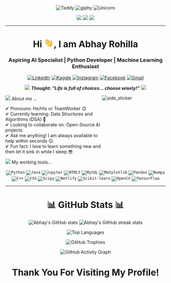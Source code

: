 <p align="center">
  <img src="https://camo.githubusercontent.com/25f4341435db58189f8ec1d5933b531497ccbcbf4ba1ced12f677b308c7eea66/68747470733a2f2f632e74656e6f722e636f6d2f474e37334d4b4261775a5941414141692f627573792d637574652e676966" width="200" height="200" alt="Teddy">
  <img src="https://media.giphy.com/media/M9gbBd9nbDrOTu1Mqx/giphy.gif" alt="giphy">
  <img src="https://media.giphy.com/media/3ohs4BSacFKI7A717y/giphy.gif" width="200" height="200" alt="Unicorn">
</p>
<p align="center">
  <img src="https://img.shields.io/badge/Focus-Artificial%20Intelligence-brightgreen" />
  <img src="https://img.shields.io/badge/Lives-India-success" />
  <img src="https://img.shields.io/badge/Languages-English%20%26%20Hindi-brightgreen" />
</p>
<hr>
<h1 align="center">Hi <img src="https://raw.githubusercontent.com/ABSphreak/ABSphreak/master/gifs/Hi.gif" width="30px">, I am Abhay Rohilla</h1>
<h3 align="center">Aspiring AI Specialist | Python Developer | Machine Learning Enthusiast</h3>
<p align="center">
  <a href="https://www.linkedin.com/in/abhayrohilla" target="_blank"><img src="https://cdn.pixabay.com/photo/2017/08/22/11/56/linked-in-2668696_1280.png" alt="LinkedIn" height="30" width="40" /></a>  
  <a href="https://www.kaggle.com/abhayrohilla31" target="_blank"><img src="https://www.vectorlogo.zone/logos/kaggle/kaggle-icon.svg" alt="Kaggle" height="30" width="40" /></a>
  <a href="https://www.instagram.com/abhayrohilla__/" target="_blank"><img src="https://cdn.pixabay.com/photo/2016/08/09/17/52/instagram-1581266_1280.jpg" alt="Instagram" height="30" width="40" /></a>
  <a href="https://m.facebook.com/home.php?ref=wizard&_rdr" target="_blank"><img src="https://www.svgrepo.com/show/299425/facebook.svg" alt="Facebook" height="30" width="40" /></a>
  <a href="mailto:abhayrohilla31@gmail.com"><img src="https://seeklogo.com/images/G/gmail-new-2020-logo-32DBE11BB4-seeklogo.com.png" alt="Gmail" height="30" width="40" /></a>
</p>
<p align="center">
  <img src="https://media.giphy.com/media/gH3LO09IOiZIqePwv9/giphy.gif" width="50" /> 
  <b><i align="center">Thought: "Life is full of choices… choose wisely!”</i></b> 
  <img src="https://media.giphy.com/media/qjqUcgIyRjsl2/giphy.gif" width="50" />
</p>
<img align="right" width=200px height=200px alt="side_sticker" src="https://media.giphy.com/media/TEnXkcsHrP4YedChhA/giphy.gif" />
<img src="https://media.giphy.com/media/iY8CRBdQXODJSCERIr/giphy.gif" width="30px"> About me ...

✔ Pronouns: He/His or TeamWorker 😊<br>
✔ Currently learning: Data Structures and Algorithms (DSA) 🥰<br>
✔ Looking to collaborate on: Open-Source AI projects<br>
✔ Ask me anything! I am always available to help within seconds 😉<br>
✔ Fun fact: I love to learn something new and then let it sink in while I sleep 😎<br>

<img src="https://media.giphy.com/media/iY8CRBdQXODJSCERIr/giphy.gif" width="30px"> My working tools...

<p align="center">
  <code><img height="50" src="https://freepngimg.com/thumb/python_logo/5-2-python-logo-png-image-thumb.png" alt="Python"></code>
  <code><img height="50" src="https://www.vectorlogo.zone/logos/java/java-ar21.svg" alt="Java"></code>
  <code><img height="50" src="https://www.vectorlogo.zone/logos/jupyter/jupyter-ar21.svg" alt="Jupyter"></code>
  <code><img height="50" src="https://www.vectorlogo.zone/logos/w3_html5/w3_html5-ar21.svg" alt="HTML5"></code>
  <code><img height="50" src="https://www.vectorlogo.zone/logos/mysql/mysql-ar21.svg" alt="MySQL"></code>
  <code><img height="50" src="https://matplotlib.org/2.2.5/_images/sphx_glr_logos2_001.png" alt="Matplotlib" width="100"></code>
  <code><img height="50" src="https://upload.wikimedia.org/wikipedia/commons/thumb/e/ed/Pandas_logo.svg/768px-Pandas_logo.svg.png" alt="Pandas"></code>
  <code><img height="50" src="https://www.vectorlogo.zone/logos/numpy/numpy-ar21.svg" alt="Numpy"></code>
  <code><img height="50" src="https://www.shutterstock.com/image-vector/emblem-c-plus-programming-language-260nw-1669056601.jpg" alt="C++"></code>
  <code><img height="50" src="https://encrypted-tbn0.gstatic.com/images?q=tbn:ANd9GcSOOPdJoCN0IEwPovwoJ0g-YuZ6spEf4o6M7Q&usqp=CAU" alt="CSS"></code>
  <code><img height="50" src="https://raw.githubusercontent.com/valohai/ml-logos/master/scipy.svg" alt="Scipy"></code>
  <code><img height="50" src="https://www.vectorlogo.zone/logos/netlifyapp_watercss/netlifyapp_watercss-ar21.svg" alt="Netlify"></code>
  <code><img height="50" src="https://seeklogo.com/images/S/scikit-learn-logo-8766D07E2E-seeklogo.com.png" alt="Scikit-learn"></code>
  <code><img height="50" src="https://upload.wikimedia.org/wikipedia/commons/thumb/3/32/OpenCV_Logo_with_text_svg_version.svg/730px-OpenCV_Logo_with_text_svg_version.svg.png" alt="OpenCV"></code>
  <code><img height="50" src="https://www.vectorlogo.zone/logos/tensorflow/tensorflow-ar21.svg" alt="TensorFlow"></code>
</p>
<hr>
<h1 align="center">📊 GitHub Stats 📊</h1>
<p align="center">
  <img src="https://github-readme-stats.vercel.app/api?username=Abhayrohilla&show_icons=true&theme=radical" alt="Abhay's GitHub stats" />
  <img src="https://github-readme-streak-stats.herokuapp.com/?user=Abhayrohilla&theme=radical" alt="Abhay's GitHub streak stats" />
</p>
<p align="center">
  <img src="https://github-readme-stats.vercel.app/api/top-langs/?username=Abhayrohilla&layout=compact&theme=radical" alt="Top Languages" />
</p>
<p align="center">
  <img src="https://github-profile-trophy.vercel.app/?username=Abhayrohilla&theme=radical" alt="GitHub Trophies" />
</p>
<p align="center">
  <img src="https://activity-graph.herokuapp.com/graph?username=Abhayrohilla&theme=redical" alt="GitHub Activity Graph" />
</p>
<h1 align="center">Thank You For Visiting My Profile!</h1>
